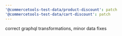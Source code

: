```yaml
---
'@commercetools-test-data/product-discount': patch
'@commercetools-test-data/cart-discount': patch
---
```


correct graphql transformations, minor data fixes
